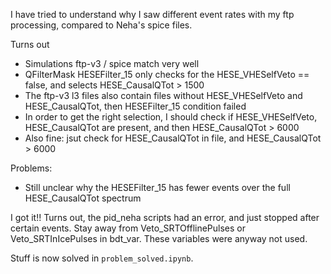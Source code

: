 I have tried to understand why I saw different event rates with my ftp processing, compared to Neha's spice files.

Turns out
- Simulations ftp-v3 / spice match very well
- QFilterMask HESEFilter_15 only checks for the HESE_VHESelfVeto == false, and selects HESE_CausalQTot > 1500
- The ftp-v3 l3 files also contain files without HESE_VHESelfVeto and HESE_CausalQTot, then HESEFilter_15 condition failed
- In order to get the right selection, I should check if HESE_VHESelfVeto, HESE_CausalQTot are present, and then HESE_CausalQTot > 6000
- Also fine: jsut check for HESE_CausalQTot in file, and HESE_CausalQTot > 6000

Problems:
- Still unclear why the HESEFilter_15 has fewer events over the full HESE_CausalQTot spectrum 

I got it!! Turns out, the pid_neha scripts had an error, and just stopped after certain events. Stay away from Veto_SRTOfflinePulses or Veto_SRTInIcePulses in bdt_var. These variables were anyway not used.

Stuff is now solved in `problem_solved.ipynb`.